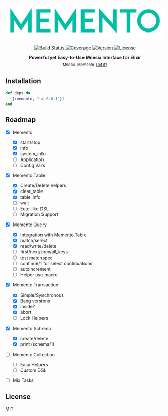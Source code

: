 <!-- Heading: Start -->
<h1 align="center">
  <a href="https://hexdocs.pm/memento">
    <img alt="Memento" src='media/logo.png' width='500px'/>
  </a>
</h1>

<p align="center">
  <!-- Build Status -->
  <a href="https://travis-ci.org/sheharyarn/memento">
    <img alt="Build Status" src="https://img.shields.io/travis/sheharyarn/memento/master.svg" />
  </a>

  <!-- Coverage -->
  <a href="https://hexdocs.pm/memento">
    <img alt="Coverage" src="https://inch-ci.org/github/sheharyarn/memento.svg?branch=master" />
  </a>

  <!-- Version -->
  <a href="https://hex.pm/packages/memento">
    <img alt="Version" src="https://img.shields.io/hexpm/v/memento.svg" />
  </a>

  <!-- License -->
  <a href="./LICENSE">
    <img alt="License" src="https://img.shields.io/hexpm/l/memento.svg" />
  </a>
</p>

<p align="center">
  <b>Powerful yet Easy-to-Use Mnesia Interface for Elixir</b></br>
  <sub>Mnesia. Memento. <a href="https://www.imdb.com/title/tt0209144/">Get it?</a><sub>
</p>
<!-- Heading: End -->


## Installation

```elixir
def deps do
  [{:memento, "~> 0.0.1"}]
end
```


## Roadmap

 - [x] Memento
    - [x] start/stop
    - [x] info
    - [x] system_info
    - [ ] Application
    - [ ] Config Vars
 - [x] Memento.Table
    - [x] Create/Delete helpers
    - [x] clear_table
    - [x] table_info
    - [ ] wait
    - [ ] Ecto-like DSL
    - [ ] Migration Support
 - [x] Memento.Query
    - [x] Integration with Memento.Table
    - [x] match/select
    - [x] read/write/delete
    - [ ] first/next/prev/all_keys
    - [ ] test matchspec
    - [ ] continue/1 for select continuations
    - [ ] autoincrement
    - [ ] Helper use macro
 - [x] Memento.Transaction
    - [x] Simple/Synchronous
    - [x] Bang versions
    - [x] inside?
    - [x] abort
    - [ ] Lock Helpers
 - [x] Memento.Schema
    - [x] create/delete
    - [x] print (schema/1)
 - [ ] Memento.Collection
    - [ ] Easy Helpers
    - [ ] Custom DSL
  - [ ] Mix Tasks


## License

MIT




  [logo]:             media/logo.png
  [shield-version]:   https://img.shields.io/hexpm/v/memento.svg
  [shield-license]:   https://img.shields.io/hexpm/l/memento.svg
  [shield-downloads]: https://img.shields.io/hexpm/dt/memento.svg
  [shield-travis]:    https://img.shields.io/travis/sheharyarn/memento/master.svg
  [shield-inch]:      https://inch-ci.org/github/sheharyarn/memento.svg?branch=master

  [travis-ci]:        https://travis-ci.org/sheharyarn/memento
  [inch-ci]:          https://inch-ci.org/github/sheharyarn/memento

  [license]:          ./LICENSE
  [mnesia]:           http://erlang.org/doc/man/mnesia.html
  [hexpm]:            https://hex.pm/packages/memento
  [imdb-memento]:     https://www.imdb.com/title/tt0209144/

  [docs]:             https://hexdocs.pm/memento

  [github-fork]:      https://github.com/sheharyarn/memento/fork
